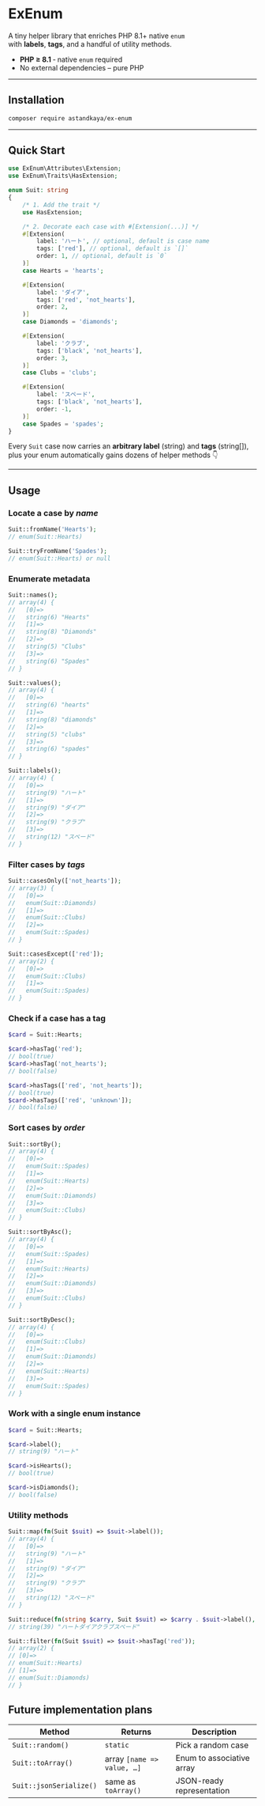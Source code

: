 # ExEnum

A tiny helper library that enriches PHP 8.1+ native `enum`  
with **labels**, **tags**, and a handful of utility methods.

- **PHP ≥ 8.1** ‑ native `enum` required  
- No external dependencies – pure PHP

---

## Installation

```bash
composer require astandkaya/ex-enum
```

---

## Quick Start

```php
use ExEnum\Attributes\Extension;
use ExEnum\Traits\HasExtension;

enum Suit: string
{
    /* 1. Add the trait */
    use HasExtension;

    /* 2. Decorate each case with #[Extension(...)] */
    #[Extension(
        label: 'ハート', // optional, default is case name
        tags: ['red'], // optional, default is `[]`
        order: 1, // optional, default is `0`
    )]
    case Hearts = 'hearts';

    #[Extension(
        label: 'ダイア',
        tags: ['red', 'not_hearts'],
        order: 2,
    )]
    case Diamonds = 'diamonds';

    #[Extension(
        label: 'クラブ',
        tags: ['black', 'not_hearts'],
        order: 3,
    )]
    case Clubs = 'clubs';

    #[Extension(
        label: 'スペード',
        tags: ['black', 'not_hearts'],
        order: -1,
    )]
    case Spades = 'spades';
}
```

Every `Suit` case now carries an **arbitrary label** (string) and **tags** (string[]),  
plus your enum automatically gains dozens of helper methods 👇

---

## Usage

### Locate a case by *name*

```php
Suit::fromName('Hearts');
// enum(Suit::Hearts)

Suit::tryFromName('Spades');
// enum(Suit::Hearts) or null
```

### Enumerate metadata

```php
Suit::names();
// array(4) {
//   [0]=>
//   string(6) "Hearts"
//   [1]=>
//   string(8) "Diamonds"
//   [2]=>
//   string(5) "Clubs"
//   [3]=>
//   string(6) "Spades"
// }

Suit::values();
// array(4) {
//   [0]=>
//   string(6) "hearts"
//   [1]=>
//   string(8) "diamonds"
//   [2]=>
//   string(5) "clubs"
//   [3]=>
//   string(6) "spades"
// }

Suit::labels();
// array(4) {
//   [0]=>
//   string(9) "ハート"
//   [1]=>
//   string(9) "ダイア"
//   [2]=>
//   string(9) "クラブ"
//   [3]=>
//   string(12) "スペード"
// }
```

### Filter cases by *tags*

```php
Suit::casesOnly(['not_hearts']);
// array(3) {
//   [0]=>
//   enum(Suit::Diamonds)
//   [1]=>
//   enum(Suit::Clubs)
//   [2]=>
//   enum(Suit::Spades)
// }

Suit::casesExcept(['red']);
// array(2) {
//   [0]=>
//   enum(Suit::Clubs)
//   [1]=>
//   enum(Suit::Spades)
// }
```

### Check if a case has a tag
```php
$card = Suit::Hearts;

$card->hasTag('red');
// bool(true)
$card->hasTag('not_hearts');
// bool(false)

$card->hasTags(['red', 'not_hearts']);
// bool(true)
$card->hasTags(['red', 'unknown']);
// bool(false)
```

### Sort cases by *order*

```php
Suit::sortBy();
// array(4) {
//   [0]=>
//   enum(Suit::Spades)
//   [1]=>
//   enum(Suit::Hearts)
//   [2]=>
//   enum(Suit::Diamonds)
//   [3]=>
//   enum(Suit::Clubs)
// }

Suit::sortByAsc();
// array(4) {
//   [0]=>
//   enum(Suit::Spades)
//   [1]=>
//   enum(Suit::Hearts)
//   [2]=>
//   enum(Suit::Diamonds)
//   [3]=>
//   enum(Suit::Clubs)
// }

Suit::sortByDesc();
// array(4) {
//   [0]=>
//   enum(Suit::Clubs)
//   [1]=>
//   enum(Suit::Diamonds)
//   [2]=>
//   enum(Suit::Hearts)
//   [3]=>
//   enum(Suit::Spades)
// }
```

### Work with a single enum instance

```php
$card = Suit::Hearts;

$card->label();
// string(9) "ハート"

$card->isHearts();
// bool(true)

$card->isDiamonds();
// bool(false)
```

### Utility methods

```php
Suit::map(fn(Suit $suit) => $suit->label());
// array(4) {
//   [0]=>
//   string(9) "ハート"
//   [1]=>
//   string(9) "ダイア"
//   [2]=>
//   string(9) "クラブ"
//   [3]=>
//   string(12) "スペード"
// }

Suit::reduce(fn(string $carry, Suit $suit) => $carry . $suit->label(), '');
// string(39) "ハートダイアクラブスペード"

Suit::filter(fn(Suit $suit) => $suit->hasTag('red'));
// array(2) {
// [0]=>
// enum(Suit::Hearts)
// [1]=>
// enum(Suit::Diamonds)
// }
```


## Future implementation plans

| Method                               | Returns                               | Description                                    |
|--------------------------------------|---------------------------------------|------------------------------------------------|
| `Suit::random()`                     | `static`                              | Pick a random case                             |
| `Suit::toArray()`                    | array `[name => value, …]`            | Enum to associative array                      |
| `Suit::jsonSerialize()`              | same as `toArray()`                   | JSON-ready representation                      |
